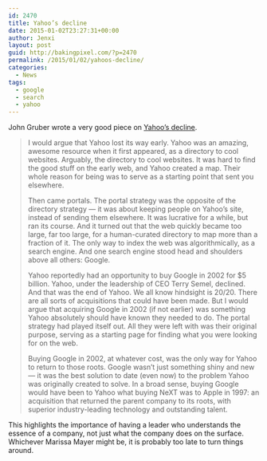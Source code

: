 ```yaml
---
id: 2470
title: Yahoo’s decline
date: 2015-01-02T23:27:31+00:00
author: Jenxi
layout: post
guid: http://bakingpixel.com/?p=2470
permalink: /2015/01/02/yahoos-decline/
categories:
  - News
tags:
  - google
  - search
  - yahoo
---
```

John Gruber wrote a very good piece on [Yahoo&#8217;s decline](http://daringfireball.net/2014/12/yahoo_decline).

> I would argue that Yahoo lost its way early. Yahoo was an amazing, awesome resource when it first appeared, as a directory to cool websites. Arguably, the directory to cool websites. It was hard to find the good stuff on the early web, and Yahoo created a map. Their whole reason for being was to serve as a starting point that sent you elsewhere.
> 
> Then came portals. The portal strategy was the opposite of the directory strategy — it was about keeping people on Yahoo’s site, instead of sending them elsewhere. It was lucrative for a while, but ran its course. And it turned out that the web quickly became too large, far too large, for a human-curated directory to map more than a fraction of it. The only way to index the web was algorithmically, as a search engine. And one search engine stood head and shoulders above all others: Google.
> 
> Yahoo reportedly had an opportunity to buy Google in 2002 for $5 billion. Yahoo, under the leadership of CEO Terry Semel, declined. And that was the end of Yahoo. We all know hindsight is 20/20. There are all sorts of acquisitions that could have been made. But I would argue that acquiring Google in 2002 (if not earlier) was something Yahoo absolutely should have known they needed to do. The portal strategy had played itself out. All they were left with was their original purpose, serving as a starting page for finding what you were looking for on the web.
> 
> Buying Google in 2002, at whatever cost, was the only way for Yahoo to return to those roots. Google wasn’t just something shiny and new — it was the best solution to date (even now) to the problem Yahoo was originally created to solve. In a broad sense, buying Google would have been to Yahoo what buying NeXT was to Apple in 1997: an acquisition that returned the parent company to its roots, with superior industry-leading technology and outstanding talent. 

This highlights the importance of having a leader who understands the essence of a company, not just what the company does on the surface. Whichever Marissa Mayer might be, it is probably too late to turn things around.